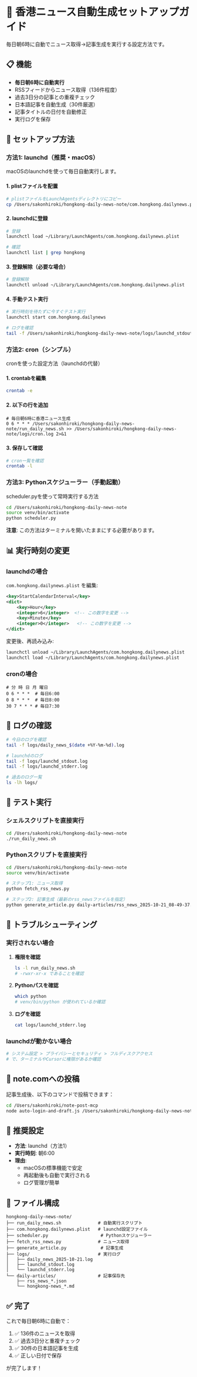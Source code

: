 # 🤖 香港ニュース自動生成セットアップガイド

毎日朝6時に自動でニュース取得→記事生成を実行する設定方法です。

## 📋 機能

- **毎日朝6時に自動実行**
- RSSフィードからニュース取得（136件程度）
- 過去3日分の記事との重複チェック
- 日本語記事を自動生成（30件厳選）
- 記事タイトルの日付を自動修正
- 実行ログを保存

## 🚀 セットアップ方法

### 方法1: launchd（推奨・macOS）

macOSのlaunchdを使って毎日自動実行します。

#### 1. plistファイルを配置

```bash
# plistファイルをLaunchAgentsディレクトリにコピー
cp /Users/sakonhiroki/hongkong-daily-news-note/com.hongkong.dailynews.plist ~/Library/LaunchAgents/
```

#### 2. launchdに登録

```bash
# 登録
launchctl load ~/Library/LaunchAgents/com.hongkong.dailynews.plist

# 確認
launchctl list | grep hongkong
```

#### 3. 登録解除（必要な場合）

```bash
# 登録解除
launchctl unload ~/Library/LaunchAgents/com.hongkong.dailynews.plist
```

#### 4. 手動テスト実行

```bash
# 実行時刻を待たずに今すぐテスト実行
launchctl start com.hongkong.dailynews

# ログを確認
tail -f /Users/sakonhiroki/hongkong-daily-news-note/logs/launchd_stdout.log
```

### 方法2: cron（シンプル）

cronを使った設定方法（launchdの代替）

#### 1. crontabを編集

```bash
crontab -e
```

#### 2. 以下の行を追加

```cron
# 毎日朝6時に香港ニュース生成
0 6 * * * /Users/sakonhiroki/hongkong-daily-news-note/run_daily_news.sh >> /Users/sakonhiroki/hongkong-daily-news-note/logs/cron.log 2>&1
```

#### 3. 保存して確認

```bash
# cron一覧を確認
crontab -l
```

### 方法3: Pythonスケジューラー（手動起動）

scheduler.pyを使って常時実行する方法

```bash
cd /Users/sakonhiroki/hongkong-daily-news-note
source venv/bin/activate
python scheduler.py
```

**注意**: この方法はターミナルを開いたままにする必要があります。

## 📊 実行時刻の変更

### launchdの場合

`com.hongkong.dailynews.plist` を編集:

```xml
<key>StartCalendarInterval</key>
<dict>
    <key>Hour</key>
    <integer>6</integer>  <!-- この数字を変更 -->
    <key>Minute</key>
    <integer>0</integer>   <!-- この数字を変更 -->
</dict>
```

変更後、再読み込み:

```bash
launchctl unload ~/Library/LaunchAgents/com.hongkong.dailynews.plist
launchctl load ~/Library/LaunchAgents/com.hongkong.dailynews.plist
```

### cronの場合

```cron
# 分 時 日 月 曜日
0 6 * * *  # 毎日6:00
0 8 * * *  # 毎日8:00
30 7 * * * # 毎日7:30
```

## 📝 ログの確認

```bash
# 今日のログを確認
tail -f logs/daily_news_$(date +%Y-%m-%d).log

# launchdのログ
tail -f logs/launchd_stdout.log
tail -f logs/launchd_stderr.log

# 過去のログ一覧
ls -lh logs/
```

## 🧪 テスト実行

### シェルスクリプトを直接実行

```bash
cd /Users/sakonhiroki/hongkong-daily-news-note
./run_daily_news.sh
```

### Pythonスクリプトを直接実行

```bash
cd /Users/sakonhiroki/hongkong-daily-news-note
source venv/bin/activate

# ステップ1: ニュース取得
python fetch_rss_news.py

# ステップ2: 記事生成（最新のrss_newsファイルを指定）
python generate_article.py daily-articles/rss_news_2025-10-21_08-49-37.json
```

## 🔧 トラブルシューティング

### 実行されない場合

1. **権限を確認**
   ```bash
   ls -l run_daily_news.sh
   # -rwxr-xr-x であることを確認
   ```

2. **Pythonパスを確認**
   ```bash
   which python
   # venv/bin/python が使われているか確認
   ```

3. **ログを確認**
   ```bash
   cat logs/launchd_stderr.log
   ```

### launchdが動かない場合

```bash
# システム設定 > プライバシーとセキュリティ > フルディスクアクセス
# で、ターミナルやCursorに権限があるか確認
```

## 📮 note.comへの投稿

記事生成後、以下のコマンドで投稿できます：

```bash
cd /Users/sakonhiroki/note-post-mcp
node auto-login-and-draft.js /Users/sakonhiroki/hongkong-daily-news-note/daily-articles/hongkong-news_$(date +%Y-%m-%d).md
```

## 🎯 推奨設定

- **方法**: launchd（方法1）
- **実行時刻**: 朝6:00
- **理由**: 
  - macOSの標準機能で安定
  - 再起動後も自動で実行される
  - ログ管理が簡単

## 📁 ファイル構成

```
hongkong-daily-news-note/
├── run_daily_news.sh              # 自動実行スクリプト
├── com.hongkong.dailynews.plist   # launchd設定ファイル
├── scheduler.py                    # Pythonスケジューラー
├── fetch_rss_news.py              # ニュース取得
├── generate_article.py             # 記事生成
├── logs/                          # 実行ログ
│   ├── daily_news_2025-10-21.log
│   ├── launchd_stdout.log
│   └── launchd_stderr.log
└── daily-articles/                # 記事保存先
    ├── rss_news_*.json
    └── hongkong-news_*.md
```

## ✅ 完了

これで毎日朝6時に自動で：
1. ✅ 136件のニュースを取得
2. ✅ 過去3日分と重複チェック
3. ✅ 30件の日本語記事を生成
4. ✅ 正しい日付で保存

が完了します！





